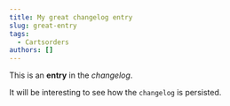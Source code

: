 ```yaml
---
title: My great changelog entry
slug: great-entry
tags:
  - Cartsorders
authors: []
---
```

This is an **entry** in the *changelog*. 

It will be interesting to see how the `changelog` is persisted.
